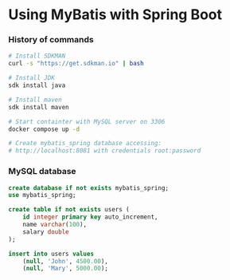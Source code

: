 # Using MyBatis with Spring Boot

### History of commands

```bash
# Install SDKMAN
curl -s "https://get.sdkman.io" | bash

# Install JDK
sdk install java

# Install maven
sdk install maven

# Start containter with MySQL server on 3306
docker compose up -d

# Create mybatis_spring database accessing:
# http://localhost:8081 with credentials root:password
```

### MySQL database

```sql
create database if not exists mybatis_spring;
use mybatis_spring;

create table if not exists users (
    id integer primary key auto_increment,
    name varchar(100),
    salary double
);

insert into users values
    (null, 'John', 4500.00),
    (null, 'Mary', 5000.00);
```
